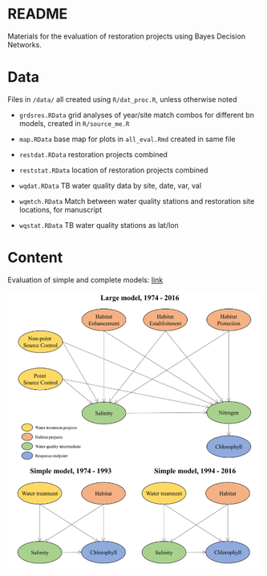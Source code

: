 
# README

Materials for the evaluation of restoration projects using Bayes Decision Networks.

# Data

Files in `/data/` all created using `R/dat_proc.R`, unless otherwise noted

* `grdsres.RData` grid analyses of year/site match combos for different bn models, created in `R/source_me.R`

* `map.RData` base map for plots in `all_eval.Rmd` created in same file

* `restdat.RData` restoration projects combined

* `reststat.RData` location of restoration projects combined

* `wqdat.RData` TB water quality data by site, date, var, val

* `wqmtch.RData` Match between water quality stations and restoration site locations, for manuscript

* `wqstat.RData` TB water quality stations as lat/lon

# Content

Evaluation of simple and complete models: [link](http://162.243.131.102:3838/restorebayes/all_eval.Rmd)

![](other/flow_chrts.png)
